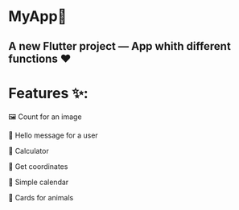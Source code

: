 # MyApp📱
## A new Flutter project — App whith different functions ❤️ 

 # Features ✨:

🖼️ Count for an image

💬 Hello message for a user

🧮 Calculator

📍 Get coordinates

📅 Simple calendar

🐾 Cards for animals
